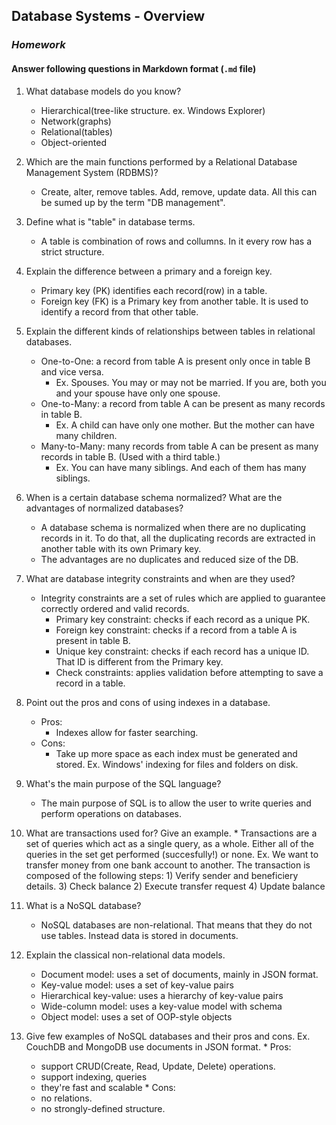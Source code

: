 ## Database Systems - Overview
### _Homework_

#### Answer following questions in Markdown format (`.md` file)

1.  What database models do you know?
    * Hierarchical(tree-like structure. ex. Windows Explorer)
    * Network(graphs)
    * Relational(tables)
    * Object-oriented
    
2.  Which are the main functions performed by a Relational Database Management System (RDBMS)?
    * Create, alter, remove tables. Add, remove, update data. All this can be sumed up by the term "DB management".
    
3.  Define what is "table" in database terms.
    * A table is combination of rows and collumns. In it every row has a strict structure.
    
4.  Explain the difference between a primary and a foreign key.
    * Primary key (PK) identifies each record(row) in a table.
    * Foreign key (FK) is a Primary key from another table. It is used to identify a record from that other table.
    
5.  Explain the different kinds of relationships between tables in relational databases.
    * One-to-One: a record from table A is present only once in table B and vice versa.
      - Ex. Spouses. You may or may not be married. If you are, both you and your spouse have only one spouse.  
    * One-to-Many: a record from table A can be present as many records in table B.
      - Ex. A child can have only one mother. But the mother can have many children. 
    * Many-to-Many: many records from table A can be present as many records in table B. (Used with a third table.)
      - Ex. You can have many siblings. And each of them has many siblings.
    
6.  When is a certain database schema normalized? What are the advantages of normalized databases?
    * A database schema is normalized when there are no duplicating records in it. To do that, all the duplicating records
    are extracted in another table with its own Primary key.
    * The advantages are no duplicates and reduced size of the DB. 
    
7.  What are database integrity constraints and when are they used?
    * Integrity constraints are a set of rules which are applied to guarantee correctly ordered and valid records.
      - Primary key constraint: checks if each record as a unique PK.
      - Foreign key constraint: checks if a record from a table A is present in table B.
      - Unique key constraint: checks if each record has a unique ID. That ID is different from the Primary key.
      - Check constraints: applies validation before attempting to save a record in a table.
    
8.  Point out the pros and cons of using indexes in a database.
    * Pros:
      - Indexes allow for faster searching.
    * Cons:
      - Take up more space as each index must be generated and stored.
    Ex. Windows' indexing for files and folders on disk.
    
9.  What's the main purpose of the SQL language?
    * The main purpose of SQL is to allow the user to write queries and perform operations on databases.
    
10.  What are transactions used for? Give an example.
    * Transactions are a set of queries which act as a single query, as a whole.
    Either all of the queries in the set get performed (succesfully!) or none.
    Ex. We want to transfer money from one bank account to another. The transaction is composed of the following steps:
    1) Verify sender and beneficiery details.
    3) Check balance
    2) Execute transfer request
    4) Update balance

11.  What is a NoSQL database?
     * NoSQL databases are non-relational. That means that they do not use tables. Instead data is stored in documents.
     
12.  Explain the classical non-relational data models.
     * Document model: uses a set of documents, mainly in JSON format.
     * Key-value model: uses a set of key-value pairs
     * Hierarchical key-value: uses a hierarchy of key-value pairs
     * Wide-column model: uses a key-value model with schema
     * Object model: uses a set of OOP-style objects

13.  Give few examples of NoSQL databases and their pros and cons.
    Ex. CouchDB and MongoDB use documents in JSON format.
    * Pros:
      - support CRUD(Create, Read, Update, Delete) operations.
      - support indexing, queries
      - they're fast and scalable
    * Cons:
      - no relations.
      - no strongly-defined structure.
